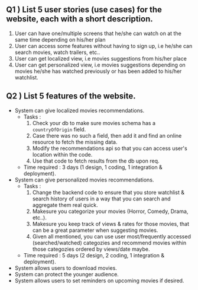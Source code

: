## Q1 ) List 5 user stories (use cases) for the website, each with a short description.
1. User can have one/multiple screens that he/she can watch on at the same time depending on his/her plan
2. User can access some features without having to sign up, i.e he/she can search movies, watch trailers, etc..
3. User can get localized view, i.e movies suggestions from his/her place 
4. User can get personalized view, i.e movies suggestions depending on movies he/she has watched previously or has been added to his/her watchlist. 
## Q2 ) List 5 features of the website.
* System can give localized movies recommendations.
    * Tasks :
      1. Check your db to make sure movies schema has a `countryOfOrigin` field.
      2. Case there was no such a field, then add it and find an online resource to fetch the missing data.
      3. Modify the recommendations api so that you can access user's location within the code.
      4. Use that code to fetch results from the db upon req.
   * Time required : 3 days (1 design, 1 coding, 1 integration & deployment).
* System can give personalized movies recommendations.
  * Tasks :
    1. Change the backend code to ensure that you store watchlist & search history of users in a way that you can search and aggregate them real quick.
    2. Makesure you categorize your movies (Horror, Comedy, Drama, etc..).
    3. Makesure you keep track of views & rates for those movies, that can be a great parameter when suggesting movies.
    4. Given all mentioned, you can use user most/frequently accessed (searched/watched) categozies and recommend movies within those categozies ordered by views/date maybe.
  * Time required : 5 days (2 design, 2 coding, 1 integration & deployment).
* System allows users to download movies.
* System can protect the younger audience.
* System allows users to set reminders on upcoming movies if desired.